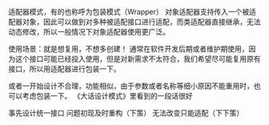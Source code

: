适配器模式，有的也称呼为包装模式（Wrapper）
对象适配器支持传入一个被适配器对象，因此可以做到对多种被适配接口进行适配，而类适配器直接继承，无法动态修改，所以一般情况下对象适配器使用更广泛。

使用场景：就是想复用，不想多创建！
通常在软件开发后期或者维护期使用，因为这个接口可能已经投入使用，但是对新需求不太符合，我们希望尽可能复用原有接口，所以用适配器进行包装一下。

或者一开始设计不合理，功能相似，由于参数或者名称等细小原因不能重用时，也可以考虑包装一下。
《大话设计模式》里看到的一段话很好

事先设计统一接口
问题初现及时重构（下策）
无法改变只能适配（下下策）